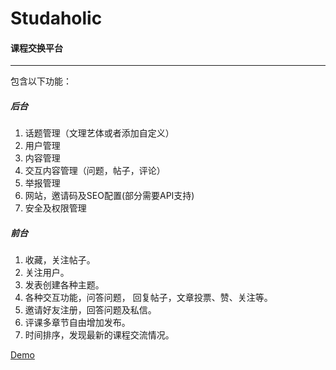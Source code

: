 # Studaholic

#### 课程交换平台
---

包含以下功能：  

##### 后台

1. 话题管理（文理艺体或者添加自定义）  
2. 用户管理  
3. 内容管理  
4. 交互内容管理（问题，帖子，评论）  
5. 举报管理  
6. 网站，邀请码及SEO配置(部分需要API支持)  
7. 安全及权限管理  

##### 前台  

1. 收藏，关注帖子。   
2. 关注用户。   
3. 发表创建各种主题。   
4. 各种交互功能，问答问题， 回复帖子，文章投票、赞、关注等。   
5. 邀请好友注册，回答问题及私信。   
6. 评课多章节自由增加发布。  
7. 时间排序，发现最新的课程交流情况。

<a href="studaholic.online">Demo</a>

